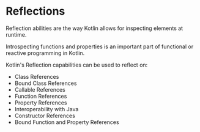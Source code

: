 # Reflections


Reflection abilities are the way Kotlin allows for inspecting elements at runtime. 


Introspecting functions and properties is an important part of functional or reactive programming in Kotlin.


Kotlin's Reflection capabilities can be used to reflect on:


* Class References
* Bound Class References
* Callable References
* Function References
* Property References
* Interoperability with Java 
* Constructor References
* Bound Function and Property References

